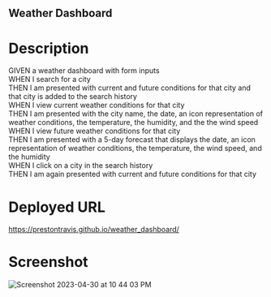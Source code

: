 ## Weather Dashboard  

# Description  

GIVEN a weather dashboard with form inputs  
WHEN I search for a city  
THEN I am presented with current and future conditions for that city and that city is added to the search history  
WHEN I view current weather conditions for that city  
THEN I am presented with the city name, the date, an icon representation of weather conditions, the temperature, the humidity, and the the wind speed  
WHEN I view future weather conditions for that city  
THEN I am presented with a 5-day forecast that displays the date, an icon representation of weather conditions, the temperature, the wind speed, and the humidity  
WHEN I click on a city in the search history  
THEN I am again presented with current and future conditions for that city  

# Deployed URL  

https://prestontravis.github.io/weather_dashboard/

# Screenshot
![Screenshot 2023-04-30 at 10 44 03 PM](https://user-images.githubusercontent.com/119766277/235394221-cd822f94-6609-4c8b-8728-08e398cbc90c.png)  
